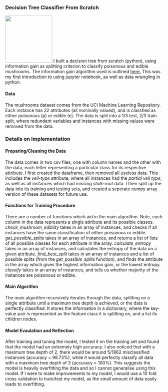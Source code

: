 ### Decision Tree Classifier From Scratch
<img src="https://64.media.tumblr.com/ca37102ccf7dd75783ab5fe393c77a84/tumblr_p2eonp6k261uuvpt3o1_500.gif" width="150"/>
I built a decision tree from scratch (python), using information gain as splitting criterion to classify poisonous and edible mushrooms. The information gain algorithm used is outlined <a href="https://www-users.cse.umn.edu/~kumar001/dmbook/ch3_classification.pdf">here.</a> This was my first introduction to using jupyter notebook, as well as data wrangling in python.

#### Data
The mushrooms dataset comes from the UCI Machine Learning Repository. Each instance has 22 attributes (all nominally valued), and is classfied as either poisonous (p) or edible (e). The data is split into a 1/3 test, 2/3 train split, where redundent variables and instances with missing values were removed from the data.

### Details on Implementation
#### Preparing/Cleaning the Data 
The data comes in two csv files, one with column names and the other with the data, each letter representing a particular class for its respective attribute. I first created the dataframe, then removed all useless data. This includes the _veil-type_ attribute, where all instances had the _partial veil type_, as well as all instances which had missing _stalk-root_ data. I then split up the data into its training and testing sets, and created a seperate numpy array version of these datasets for future use.

#### Functions for Training Procedure
There are a number of functions which aid in the main algorithm. Note, each column in the data represents a single attribute and its possible classes.
_check_mushroom_edibiity_ takes in an array of instances, and checks if all instances have the same classification of either poisonous or edible.
_get_possible_splits_ takes in an array of instances, and returns a list of lists of all possible classes for each attribute in the array.
_calculate_entropy_ takes in an array of instances, and calculates the entropy of the data on a given attribute.
_find_best_split_ takes in an array of instances and a list of possible splits (from the _get_possible_splits_ function), and finds the attribute in the array which gives the highest information gain, or the lowest entropy.
_classify_ takes in an array of instances, and tells us whether majority of the instances are poisonous or edible.

#### Main Algorithm
The main algorithm recursively iterates through the data, splitting on a single attribute until a maximum tree depth is achieved, or the data is perfectly classified. It stores the information in a dictionary, where the key-value pair is represented as the feature class it is splitting on, and a list its children nodes.

#### Model Evaulation and Reflection
After training and tuning the model, I tested it on the training set and found that the model had an extremely high accuracy. I also noticed that with a maximum tree depth of 2, there would be around 5/1862 misclassified instances (accuracy = 99.73%), while it would perfectly classify all data with a maximum tree depth of 3 (accuracy = 100%). This suggests the model is heavily overfitting the data and so I cannot generalise using this model.
If I were to make improvements to my model, I would use a 10 fold cross validation to train/test my model, as the small amount of data easily leads to overfitting. 
